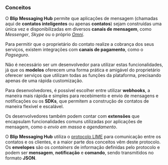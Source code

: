 ### Conceitos

O **Blip Messaging Hub** permite que aplicações de mensagem (chamadas aqui de **contatos inteligentes** ou apenas **contatos**) sejam construídas uma única vez e disponibilizadas em diversos **canais de mensagem**, como *Messenger*, *Skype* ou o próprio [*Omni*](https://play.google.com/store/apps/details?id=net.take.omni).

Para permitir que o proprietário do contato realize a cobrança dos seus serviços, existem integrações com **canais de pagamento**, como o *Pagseguro*.

Não é necessário ser um desenvolvedor para utilizar estas funcionalidades, já que os **modelos** oferecem uma forma prática e amigável do proprietário oferecer serviços que utilizam todas as funções da plataforma, precisando apenas de uma rápida customização.

Para desenvolvedores, é possível escolher entre utilizar **webhooks**, a maneira mais rápida e simples para recebimento e envio de mensagens e notificações ou os **SDKs**, que permitem a construção de contatos de maneira flexível e escalável.

Os desenvolvedores também podem contar com **extensões** que encapsulam funcionalidades comuns utilizadas por aplicações de mensagem, como o *envio em massa* e *agendamento*.

O **Blip Messaging Hub** utiliza o [protocolo LIME](http://limeprotocol.org) para comunicação entre os contatos e os clientes, e a maior parte dos conceitos vêm deste protocolo. Os **envelopes** são os *containers* de informação definidas pelo protocolo e podem ser **mensagem**, **notificação** e **comando**, sendo transmitidos no formato **JSON**.
